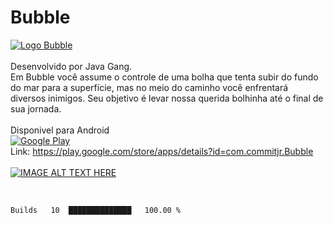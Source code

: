 # Bubble
[![Logo Bubble](https://play-lh.googleusercontent.com/_EY60qxLc1KWexQNDVv0HzPAc01F2QgPhJD220PEXU6yqlUP4v1hVv4TSI5x9e0SVSw=w240-h480-rw)](https://play.google.com/store/apps/details?id=com.commitjr.Bubble)
<br>
<br>
Desenvolvido por Java Gang.
<br>
Em Bubble você assume o controle de uma bolha que tenta subir do fundo do mar para a superfície, mas no meio do caminho você enfrentará diversos inimigos. Seu objetivo é levar nossa querida bolhinha até o final de sua jornada.
<br>
<br>
Disponivel para Android 
<br>
[![Google Play](https://kstatic.googleusercontent.com/files/b377cfe3a210378883dc803bb257e9ff65d4ab3b4bdf2a0de61700e78520457da803d37cdf23089f5991064b1a2bae5a83025006c3da18ed4f375c701fa838b1)](https://play.google.com/store/apps/details?id=com.commitjr.Bubble)
<br>
Link: https://play.google.com/store/apps/details?id=com.commitjr.Bubble
<br>
<br>
[![IMAGE ALT TEXT HERE](https://img.youtube.com/vi/iF4g7Vii75w/0.jpg)](https://www.youtube.com/watch?v=iF4g7Vii75w)

<br>

<!--START_SECTION:waka-->
```text
Builds   10  ██████████████   100.00 % 
```
<!--END_SECTION:waka-->
